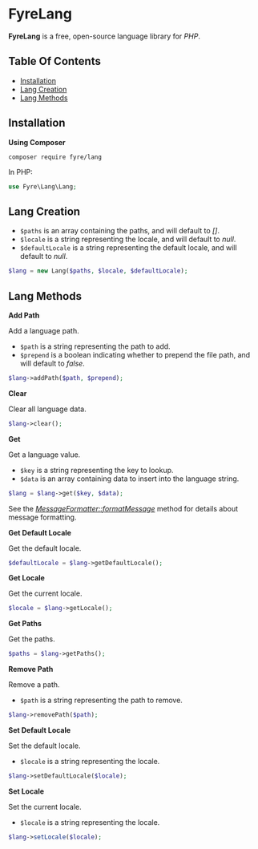 # FyreLang

**FyreLang** is a free, open-source language library for *PHP*.


## Table Of Contents
- [Installation](#installation)
- [Lang Creation](#lang-creation)
- [Lang Methods](#lang-methods)



## Installation

**Using Composer**

```
composer require fyre/lang
```

In PHP:

```php
use Fyre\Lang\Lang;
```


## Lang Creation

- `$paths` is an array containing the paths, and will default to *[]*.
- `$locale` is a string representing the locale, and will default to *null*.
- `$defaultLocale` is a string representing the default locale, and will default to *null*.

```php
$lang = new Lang($paths, $locale, $defaultLocale);
```


## Lang Methods

**Add Path**

Add a language path.

- `$path` is a string representing the path to add.
- `$prepend` is a boolean indicating whether to prepend the file path, and will default to *false*.

```php
$lang->addPath($path, $prepend);
```

**Clear**

Clear all language data.

```php
$lang->clear();
```

**Get**

Get a language value.

- `$key` is a string representing the key to lookup.
- `$data` is an array containing data to insert into the language string.

```php
$lang = $lang->get($key, $data);
```

See the [*MessageFormatter::formatMessage*](https://www.php.net/manual/en/messageformatter.formatmessage.php) method for details about message formatting.

**Get Default Locale**

Get the default locale.

```php
$defaultLocale = $lang->getDefaultLocale();
```

**Get Locale**

Get the current locale.

```php
$locale = $lang->getLocale();
```

**Get Paths**

Get the paths.

```php
$paths = $lang->getPaths();
```

**Remove Path**

Remove a path.

- `$path` is a string representing the path to remove.

```php
$lang->removePath($path);
```

**Set Default Locale**

Set the default locale.

- `$locale` is a string representing the locale.

```php
$lang->setDefaultLocale($locale);
```

**Set Locale**

Set the current locale.

- `$locale` is a string representing the locale.

```php
$lang->setLocale($locale);
```